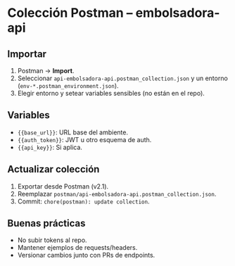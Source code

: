 # Colección Postman – embolsadora-api

## Importar
1. Postman → **Import**.
2. Seleccionar `api-embolsadora-api.postman_collection.json` y un entorno (`env-*.postman_environment.json`).
3. Elegir entorno y setear variables sensibles (no están en el repo).

## Variables
- `{{base_url}}`: URL base del ambiente.
- `{{auth_token}}`: JWT u otro esquema de auth.
- `{{api_key}}`: Si aplica.

## Actualizar colección
1. Exportar desde Postman (v2.1).
2. Reemplazar `postman/api-embolsadora-api.postman_collection.json`.
3. Commit: `chore(postman): update collection`.

## Buenas prácticas
- No subir tokens al repo.
- Mantener ejemplos de requests/headers.
- Versionar cambios junto con PRs de endpoints.
